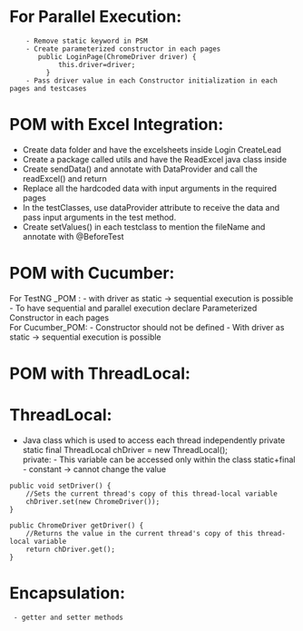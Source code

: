# For Parallel Execution:
        - Remove static keyword in PSM
        - Create parameterized constructor in each pages
           public LoginPage(ChromeDriver driver) {
		        this.driver=driver;
	         }
        - Pass driver value in each Constructor initialization in each pages and testcases

# POM with Excel Integration:
   - Create data folder and have the excelsheets inside 
        Login
        CreateLead
   - Create a package called utils and have the ReadExcel java class inside
   - Create sendData() and annotate with DataProvider and call the readExcel() and return 
   - Replace all the hardcoded data with input arguments in the required pages
   - In the testClasses, use dataProvider attribute to receive the data 
     and pass input arguments in the test method.
   - Create setValues() in each testclass to mention the fileName and annotate with @BeforeTest 

       
       

# POM with Cucumber:
   For TestNG _POM :
     - with driver as static -> sequential execution is possible
     - To have sequential and parallel execution declare Parameterized Constructor in each pages  
   For Cucumber_POM:
      - Constructor should not be defined 
      - With driver as static -> sequential execution is possible 

# POM with ThreadLocal:
# ThreadLocal:
   - Java class which is used to access each thread independently
   private static final ThreadLocal<ChromeDriver> chDriver = new ThreadLocal<ChromeDriver>();     
 private:
    - This variable can be accessed only within the class
 static+final
    - constant -> cannot change the value

    
	public void setDriver() {
        //Sets the current thread's copy of this thread-local variable
		chDriver.set(new ChromeDriver());
	}
	
	public ChromeDriver getDriver() {
        //Returns the value in the current thread's copy of this thread-local variable
		return chDriver.get();
	}

 # Encapsulation:
     - getter and setter methods   
          